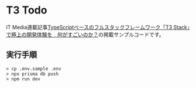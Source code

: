 # T3 Todo

IT Media連載記事[TypeScriptベースのフルスタックフレームワーク「T3 Stack」で極上の開発体験を　何がすごいのか？](https://atmarkit.itmedia.co.jp/ait/articles/2304/28/news207.html)の掲載サンプルコードです。

## 実行手順

```
> cp .env.sample .env
> npx prisma db push
> npm run dev

```

